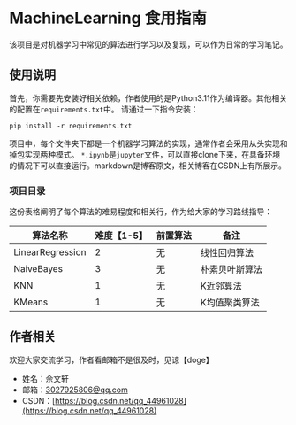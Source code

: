 # MachineLearning 食用指南

该项目是对机器学习中常见的算法进行学习以及复现，可以作为日常的学习笔记。

## 使用说明

首先，你需要先安装好相关依赖，作者使用的是Python3.11作为编译器。其他相关的配置在`requirements.txt`中。
请通过一下指令安装：

```
pip install -r requirements.txt
```

项目中，每个文件夹下都是一个机器学习算法的实现，通常作者会采用从头实现和掉包实现两种模式。
`*.ipynb`是`jupyter`文件，可以直接clone下来，在具备环境的情况下可以直接运行。markdown是博客原文，相关博客在CSDN上有所展示。

### 项目目录

这份表格阐明了每个算法的难易程度和相关行，作为给大家的学习路线指导：

| 算法名称             | 难度【1-5】 | 前置算法 | 备注      |
|------------------|---------| --------- |---------|
| LinearRegression | 2       | 无       | 线性回归算法  |
| NaiveBayes       | 3       | 无       | 朴素贝叶斯算法 |
| KNN              | 1       | 无       | K近邻算法   |
| KMeans           | 1       | 无       | K均值聚类算法 |

## 作者相关
欢迎大家交流学习，作者看邮箱不是很及时，见谅【doge】

- 姓名：佘文轩
- 邮箱：3027925806@qq.com
- CSDN：[https://blog.csdn.net/qq_44961028](https://blog.csdn.net/qq_44961028)